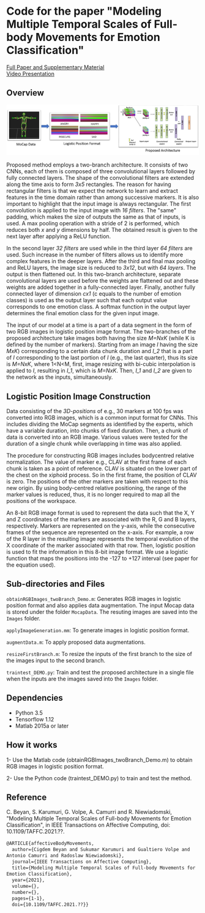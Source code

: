 # Code for the paper "Modeling Multiple Temporal Scales of Full-body Movements for Emotion Classification"

[Full Paper and Supplementary Material](https://ieeexplore.ieee.org/document/??) <br />
[Video Presentation](??) <br />

## Overview
![BlockDiagram](https://github.com/cbeyan/AffectiveBodyMovements/blob/main/FigureMain.png)

Proposed method employs a two-branch architecture. It consists of two CNNs, each of them is composed of three
convolutional layers followed by fully connected layers. The shape of the convolutional filters are extended along the time
axis to form *3x5* rectangles. The reason for having rectangular filters is that we expect the network to learn and extract features in
the time domain rather than among successive markers. It is also important to highlight that the input image is always rectangular.
The first convolution is applied to the input image with *16 filters*. The "same" padding, which makes the size of outputs the same
as that of inputs, is used. A max pooling operation with a stride of 2 is performed, which reduces both *x* and *y* dimensions by half. 
The obtained result is given to the next layer after applying a ReLU function.

In the second layer *32 filters* are used while in the third layer *64 filters* are used. Such increase in the number of
filters allows us to identify more complex features in the deeper layers. After the third and final max pooling and ReLU layers, the
image size is reduced to *3x12*, but with *64 layers*. The output
is then flattened out. In this two-branch architecture, separate
convolutional layers are used before the weights are flattened out
and these weights are added together in a fully-connected layer.
Finally, another fully connected layer of dimension *cx1* (c equals to the number of emotion classes) is used
as the output layer such that each output value corresponds to one emotion class. 
A softmax function in the output layer determines the final emotion class for the given input image.

The input of our model at a time is a part of a data segment in
the form of two RGB images in logistic position image format. 
The two-branches of the proposed architecture take images both having the size *M=NxK* (while K is defined by the
number of markers). Starting from an image *I* having the size
*MxK*) corresponding to a certain data chunk duration and *I_2* that
is a part of *I* corresponding to the last portion of *I* (e.g., the last
quarter), thus its size is *M=NxK*, where 1<N<M, first, image resizing with bi-cubic interpolation is
applied to *I*, resulting in *I_1*, which is *M=NxK*. Then, *I_1* and *I_2* are given to the network as the inputs, simultaneously.

## Logistic Position Image Construction
Data consisting of the *3D-positions* of e.g., 30 markers at 100 fps was
converted into RGB images, which is a common input format for
CNNs. This includes dividing the MoCap segments as identified
by the experts, which have a variable duration, into chunks of fixed
duration. Then, a chunk of data is converted into an RGB image.
Various values were tested for the duration of a single chunk while
overlapping in time was also applied.

The procedure for constructing RGB images includes bodycentred
relative normalization. The value of marker e.g., CLAV at the first frame of each chunk is taken
as a point of reference. CLAV is situated on the lower part of the chest on the xiphoid process. So in the first frame, the position of
CLAV is zero. The positions of the other markers are taken with respect to this new origin. By using
body-centred relative positioning, the range of the marker values
is reduced, thus, it is no longer required to map all the positions of
the workspace. 

An 8-bit RGB image format is used to represent the data such that the X,
Y and Z coordinates of the markers are associated with the R, G
and B layers, respectively. Markers are represented on the y-axis,
while the consecutive frames of the sequence are represented on
the x-axis. For example, a row of the R layer in the resulting image
represents the temporal evolution of the X coordinate of the marker
associated with that row. Then, logistic position is used to fit
the information in this 8-bit image format. We use a logistic function that maps the positions into the -127 to
+127 interval (see paper for the equation used).

## Sub-directories and Files

``obtainRGBImages_twoBranch_Demo.m``: Generates RGB images in logistic position format and also applies data augmentation. The input Mocap data is stored under the folder ``MocapData``. The resuting images are saved into the ``Images`` folder.

``applyImageGeneration.mm``: To generate images in logistic position format.

``augmentData.m``: To apply proposed data augmentations.

``resizeFirstBranch.m``: To resize the inputs of the first branch to the size of the images input to the second branch.

``traintest_DEMO.py``: Train and test the proposed architecture in a single file when the inputs are the images saved into the ``Images`` folder. 


## Dependencies

* Python 3.5
* Tensorflow 1.12
* Matlab 2015a or later


## How it works

1- Use the Matlab code (obtainRGBImages_twoBranch_Demo.m) to obtain RGB images in logistic position format.

2- Use the Python code (traintest_DEMO.py) to train and test the method.

## Reference

C. Beyan, S. Karumuri, G. Volpe, A. Camurri and R. Niewiadomski, "Modeling Multiple Temporal Scales of Full-body Movements for Emotion Classification", 
in IEEE Transactions on Affective Computing, doi: 10.1109/TAFFC.2021.??.
```
@ARTICLE{affectiveBodyMovements,
  author={Cigdem Beyan and Sukumar Karumuri and Gualtiero Volpe and Antonio Camurri and Radoslaw Niewiadomski},
  journal={IEEE Transactions on Affective Computing}, 
  title={Modeling Multiple Temporal Scales of Full-body Movements for Emotion Classification}, 
  year={2021},
  volume={},
  number={},
  pages={1-1},
  doi={10.1109/TAFFC.2021.??}}
